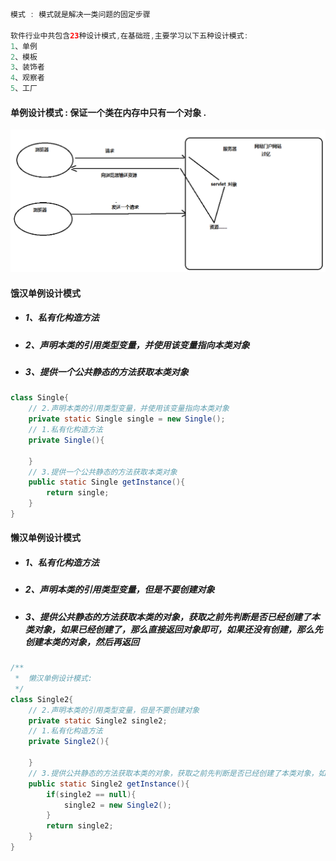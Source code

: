 ```java
模式 : 模式就是解决一类问题的固定步骤

软件行业中共包含23种设计模式,在基础班,主要学习以下五种设计模式:
1、单例
2、模板
3、装饰者
4、观察者
5、工厂
```

#### 单例设计模式 : 保证一个类在内存中只有一个对象 .

![](/assets/单例设计模式的需求.png)

#### 饿汉单例设计模式

* ##### 1、私有化构造方法
* ##### 2、声明本类的引用类型变量，并使用该变量指向本类对象
* ##### 3、提供一个公共静态的方法获取本类对象

```java
class Single{
    // 2.声明本类的引用类型变量，并使用该变量指向本类对象
    private static Single single = new Single();
    // 1.私有化构造方法
    private Single(){

    }
    // 3.提供一个公共静态的方法获取本类对象
    public static Single getInstance(){
        return single;
    }
}
```

#### 懒汉单例设计模式

* ##### 1、私有化构造方法
* ##### 2、声明本类的引用类型变量，但是不要创建对象
* ##### 3、提供公共静态的方法获取本类的对象，获取之前先判断是否已经创建了本类对象，如果已经创建了，那么直接返回对象即可，如果还没有创建，那么先创建本类的对象，然后再返回

```java
/**
 *	懒汉单例设计模式:
 */
class Single2{
	// 2.声明本类的引用类型变量，但是不要创建对象
	private static Single2 single2;
	// 1.私有化构造方法
	private Single2(){
		
	}
	// 3.提供公共静态的方法获取本类的对象，获取之前先判断是否已经创建了本类对象，如果已经创建了，那么直接返回对象即可，如果还没有创建，那么先创建本类的对象，然后再返回
	public static Single2 getInstance(){
		if(single2 == null){
			single2 = new Single2();
		}
		return single2;
	}
}
```



